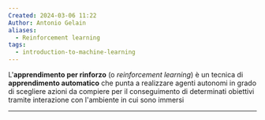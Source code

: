 ```yaml
---
Created: 2024-03-06 11:22
Author: Antonio Gelain
aliases:
  - Reinforcement learning
tags:
  - introduction-to-machine-learning
---
```


L'**apprendimento per rinforzo** (o *reinforcement learning*) è un tecnica di **apprendimento automatico** che punta a realizzare agenti autonomi in grado di scegliere azioni da compiere per il conseguimento di determinati obiettivi tramite interazione con l'ambiente in cui sono immersi

---

